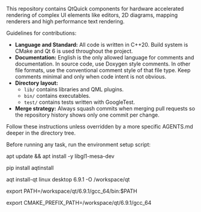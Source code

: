 This repository contains QtQuick components for hardware accelerated rendering of complex UI elements like editors, 2D diagrams, mapping renderers and high performance text rendering.

Guidelines for contributions:

- **Language and Standard:** All code is written in C++20. Build system is CMake and Qt 6 is used throughout the project.
- **Documentation:** English is the only allowed language for comments and documentation. In source code, use Doxygen style comments. In other file formats, use the conventional comment style of that file type. Keep comments minimal and only when code intent is not obvious.
- **Directory layout:**
  - `lib/` contains libraries and QML plugins.
  - `bin/` contains executables.
  - `test/` contains tests written with GoogleTest.
- **Merge strategy:** Always squash commits when merging pull requests so the repository history
  shows only one commit per change.

Follow these instructions unless overridden by a more specific AGENTS.md deeper in the directory tree.

Before running any task, run the environment setup script:

apt update && apt install -y libgl1-mesa-dev

pip install aqtinstall

aqt install-qt linux desktop 6.9.1 -O /workspace/qt

export PATH=/workspace/qt/6.9.1/gcc_64/bin:$PATH

export CMAKE_PREFIX_PATH=/workspace/qt/6.9.1/gcc_64

